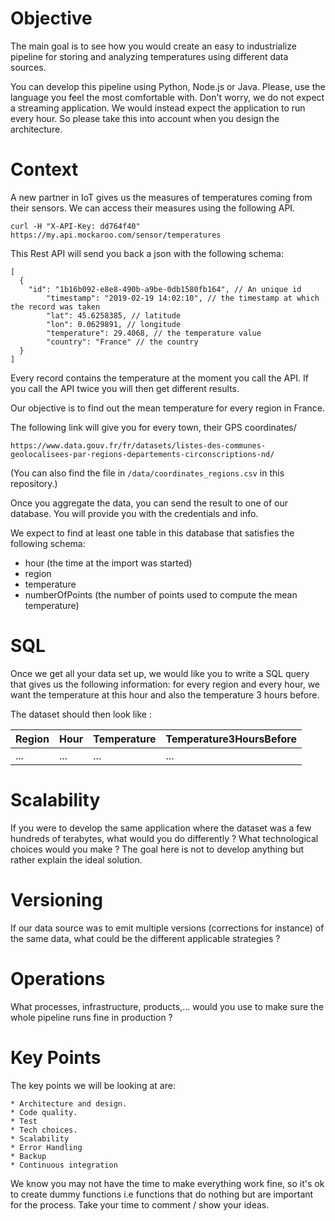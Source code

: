 # Objective
 
The main goal is to see how you would create an easy to industrialize pipeline for storing and analyzing temperatures 
using different data sources. 
 
You can develop this pipeline using Python, Node.js or Java. Please, use the language you feel the most comfortable with.
Don't worry, we do not expect a streaming application. We would instead expect the application to run every hour. So please take this into account when you design the architecture.
 
# Context
 
A new partner in IoT gives us the measures of temperatures coming from their sensors. 
We can access their measures using the following API.
 
``` 
curl -H "X-API-Key: dd764f40" https://my.api.mockaroo.com/sensor/temperatures
``` 
 
This Rest API will send you back a json with the following schema:
 
```
[
  {
    "id": "1b16b092-e8e8-490b-a9be-0db1580fb164", // An unique id 
        "timestamp": "2019-02-19 14:02:10", // the timestamp at which the record was taken
        "lat": 45.6258385, // latitude
        "lon": 0.0629891, // longitude
        "temperature": 29.4068, // the temperature value
        "country": "France" // the country
  }
]
```
 
Every record contains the temperature at the moment you call the API. If you call the API twice you will then get different results.
 
Our objective is to find out the mean temperature for every region in France.
 
The following link will give you for every town, their GPS coordinates/
 
```
https://www.data.gouv.fr/fr/datasets/listes-des-communes-geolocalisees-par-regions-departements-circonscriptions-nd/
```
(You can also find the file in `/data/coordinates_regions.csv` in this repository.)


Once you aggregate the data, you can send the result to one of our database. You will provide you with the credentials and info.
 
We expect to find at least one table in this database that satisfies the following schema:
 
 * hour (the time at the import was started)
 * region
 * temperature
 * numberOfPoints (the number of points used to compute the mean temperature)
 
# SQL
 
Once we get all your data set up, we would like you to write a SQL query that gives us the following information: for every region and every hour, we want the temperature at this hour and also the temperature 3 hours before.
 
The dataset should then look like :
 
| Region  | Hour  | Temperature  | Temperature3HoursBefore  |
|---|---|---|---|
| ...  | ...  | ...  |  ... |
 
# Scalability 
 
If you were to develop the same application where the dataset was a few hundreds of terabytes, what would you do differently ? What technological choices would you make ? The goal here is not to develop anything but rather explain the ideal solution.

# Versioning

If our data source was to emit multiple versions (corrections for instance) of the same data, what could be the different applicable strategies ?

# Operations

What processes, infrastructure, products,... would you use to make sure the whole pipeline runs fine in production ?

# Key Points
 
The key points we will be looking at are:
 
    * Architecture and design. 
    * Code quality.
    * Test
    * Tech choices.
    * Scalability
    * Error Handling
    * Backup
    * Continuous integration
 
We know you may not have the time to make everything work fine, so it's ok to create dummy functions i.e functions that do nothing but are important for the process. Take your time to comment / show your ideas. 
 
